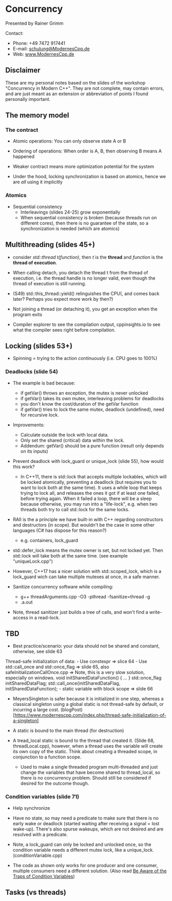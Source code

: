 # Concurrency

Presented by Rainer Grimm

Contact:
- Phone: +49 7472 917441
- E-mail: schulung@ModernesCpp.de
- Web: www.ModernesCpp.de

## Disclaimer

These are my personal notes based on the slides of the workshop "Concurrency in Modern C++". They are not complete, may contain errors, and are just meant as an extension or abbreviation of points I found personally important.

## The memory model

### The contract

- Atomic operations: You can only observe state A or B

- Ordering of operations: When order is A, B, then observing B means A happened

- Weaker contract means more optimization potential for the system

- Under the hood, locking synchronization is based on atomics, hence we are *all* using it implicitly

### Atomics

- Sequential consistency
    - Interleavings (slides 24-25) grow exponentially
    - When sequential consistency is broken (because threads run on different cores), then there is no guarantee of the state, so a synchronization is needed (which are atomics)

## Multithreading (slides 45+)

- consider *std::thread t(function)*, then *t* is the **thread** and *function* is the **thread of execution**.

- When calling detach, you detach the thread t from the thread of execution, i.e. the thread handle is no longer valid, even though the thread of execution is still running.

- (S49) std::this_thread::yield() relinguishes the CPU(, and comes back later? Perhaps you expect more work by then?)

- Not joining a thread (or detaching it), you get an exception when the program exits

- Compiler explorer to see the compilation output, cppinsights.io to see what the compiler sees right before compilation.

## Locking (slides 53+)

- Spinning = trying to the action continuously (i.e. CPU goes to 100%)

### Deadlocks (slide 54)

- The example is bad because:
    - if getVar() throws an exception, the mutex is never unlocked
    - if getVar() takes its own mutex, interleaving problems for deadlocks
    - you don't know the cost/duration of the getVar function
    - if getVar() tries to lock the same mutex, deadlock (undefined), need for recursive lock.

- Improvements:
    - Calculate outside the lock with local data.
    - Only set the shared (critical) data within the lock.
    - Addendum: getVar() should be a pure function (result only depends on its inputs)

- Prevent deadlock with lock_guard or unique_lock (slide 55), how would this work?
    - In C++11, there is std::lock that accepts multiple lockables, which will be locked atomically, preventing a deadlock (but requires you to want to lock both at the same time). It uses a while loop that keeps trying to lock all, and releases the ones it got if at least one failed, before trying again. When it failed a loop, there will be a sleep because otherwise, you may run into a "life-lock", e.g. when two threads both try to call std::lock for the same locks.

- RAII is the a principle we have built-in with C++ regarding constructors and destructors (in scope). But wouldn't be the case in some other languages (C# has dispose for this reason?)
    - e.g. containers, lock_guard

- std::defer_lock means the mutex owner is set, but not locked yet. Then std::lock will take both at the same time. (see example "uniqueLock.cpp")

- However, C++17 has a nicer solution with std::scoped_lock, which is a lock_guard wich can take multiple mutexes at once, in a safe manner.

- Sanitize concurrency software while compiling:
    * g++ threadArguments.cpp -O3 -pthread -fsanitize=thread -g
    * .a.out

- Note, thread sanitizer just builds a tree of calls, and won't find a write-access in a read-lock.

## TBD

- Best practice/scenario: your data should not be shared and constant, otherwise, see slide 63

Thread-safe initialization of data:
    - Use constexpr => slice 64
    - Use std::call_once and std::once_flag => slide 65, also safeInitializationCallOnce.cpp
        => Note, this is a very slow solution, especially on windows.
        void initSharedDataFunction() { ... }
        std::once_flag initSharedDataFlag;
        std::call_once(initSharedDataFlag, initSharedDataFunction);
    - static variable with block scope => slide 66

- MeyersSingleton is safer because it is initialized in one step, whereas a classical singleton using a global static is not thread-safe by default, or incurring a large cost. (blogPost)[https://www.modernescpp.com/index.php/thread-safe-initialization-of-a-singleton]

- A static is bound to the main thread (for destruction)

- A tread_local static is bound to the thread that created it. (Slide 68, threadLocal.cpp), however, when a thread uses the variable will create its own copy of the static. Think about creating a threaded scope, in conjunction to a function scope.
    * Used to make a single threaded program multi-threaded and just change the variables that have become shared to thread_local, so there is no concurrency problem. Should still be considered if desired for the outcome though.

### Condition variables (slide 71)

- Help synchronize

- Have no state, so may need a predicate to make sure that there is no early wake or deadlock (started waiting after receiving a signal = lost wake-up). There's also spurse wakeups, which are not desired and are resolved with a predicate.

- Note, a lock_guard can only be locked and unlocked once, so the condition variable needs a different mutex lock, like a unique_lock. (conditionVariable.cpp)

- The code as shown only works for one producer and one consumer, multiple consumers need a different solution. (Also read [Be Aware of the Traps of Condition Variables](https://www.modernescpp.com/index.php/c-core-guidelines-be-aware-of-the-traps-of-condition-variables))

## Tasks (vs threads)

